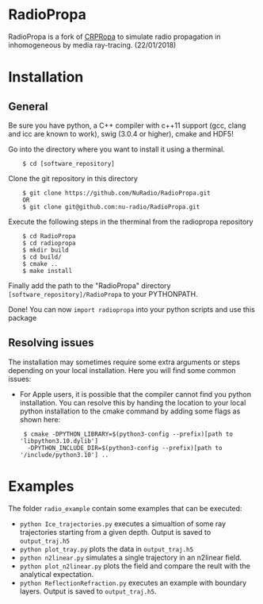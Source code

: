 RadioPropa
==========

RadioPropa is a fork of [CRPRopa](https://crpropa.desy.de/) to simulate radio
propagation in inhomogeneous by media ray-tracing. (22/01/2018)


# Installation
## General
Be sure you have python, a C++ compiler with c++11 support (gcc, clang and icc are known to work), swig (3.0.4 or higher), cmake and HDF5!

Go into the directory where you want to install it using a therminal.

        $ cd [software_repository]

Clone the git repository in this directory

        $ git clone https://github.com/NuRadio/RadioPropa.git
        OR
        $ git clone git@github.com:nu-radio/RadioPropa.git

Execute the following steps in the therminal from the radiopropa repository

        $ cd RadioPropa
        $ cd radiopropa
        $ mkdir build
        $ cd build/
        $ cmake ..
        $ make install

Finally add the path to the "RadioPropa" directory `[software_repository]/RadioPropa` to your PYTHONPATH.

Done! You can now `import radiopropa` into your python scripts and use this package

## Resolving issues
The installation may sometimes require some extra arguments or steps depending on your local installation. Here you will find some common issues:

+ For Apple users, it is possible that the compiler cannot find you python installation. You can resolve this by handing the location to your local python installation to the cmake command by adding some flags as shown here:

       $ cmake -DPYTHON_LIBRARY=$(python3-config --prefix)[path to 'libpython3.10.dylib'] 
        -DPYTHON_INCLUDE_DIR=$(python3-config --prefix)[path to '/include/python3.10'] ..


# Examples
The folder `radio_example` contain some examples that can be executed:

 + `python Ice_trajectories.py` executes a simualtion of some ray
   trajectories starting from a given depth. Output is saved to `output_traj.h5`
 + `python plot_tray.py` plots the data in `output_traj.h5`
 + `python n2linear.py` simulates a single trajectory in an n2linear field.
 + `python plot_n2linear.py` plots the field and compare the reult with the analytical
   expectation.
 + `python ReflectionRefraction.py` executes an example with boundary layers. 
   Output is saved to `output_traj.h5`.
